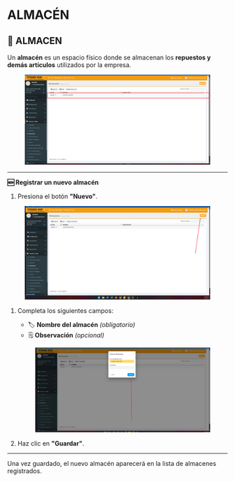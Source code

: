 # ALMACÉN

## 🏢 ALMACEN

Un **almacén** es un espacio físico donde se almacenan los **repuestos y demás artículos** utilizados por la empresa.

<figure><img src="../../../.gitbook/assets/image.png" alt=""><figcaption></figcaption></figure>

***

**🆕 Registrar un nuevo almacén**

1. Presiona el botón **"Nuevo"**.

<figure><img src="../../../.gitbook/assets/image (1).png" alt=""><figcaption></figcaption></figure>

1.  Completa los siguientes campos:

    * 🏷️ **Nombre del almacén** _(obligatorio)_
    * 🗒️ **Observación** _(opcional)_

    <figure><img src="../../../.gitbook/assets/image (2).png" alt=""><figcaption></figcaption></figure>
2. Haz clic en **"Guardar"**.

***

Una vez guardado, el nuevo almacén aparecerá en la lista de almacenes registrados.
